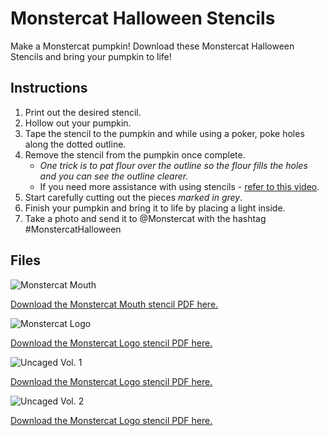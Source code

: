 # Monstercat Halloween Stencils

Make a Monstercat pumpkin! Download these Monstercat Halloween Stencils and bring your pumpkin to life!

## Instructions
1. Print out the desired stencil.
2. Hollow out your pumpkin.
3. Tape the stencil to the pumpkin and while using a poker, poke holes along the dotted outline.
4. Remove the stencil from the pumpkin once complete.
	* _One trick is to pat flour over the outline so the flour fills the holes and you can see the outline clearer._
	* If you need more assistance with using stencils - [refer to this video](https://www.youtube.com/watch?v=GtKPd59lst4).
5. Start carefully cutting out the pieces *marked in grey*.
6. Finish your pumpkin and bring it to life by placing a light inside.
7. Take a photo and send it to @Monstercat with the hashtag #MonstercatHalloween

## Files

![Monstercat Mouth](https://monstercat.com/halloween/mcat-pumpk-mouth.jpg)

[Download the Monstercat Mouth stencil PDF here.](https://monstercat.com/halloween/stencils/Monstercat-Halloween-Stencil-Mouth.pdf)


![Monstercat Logo](https://monstercat.com/halloween/mcat-pumpk-logo.jpg)

[Download the Monstercat Logo stencil PDF here.](https://monstercat.com/halloween/stencils/Monstercat-Halloween-Stencil-Logo.pdf)


![Uncaged Vol. 1](https://monstercat.com/halloween/mcat-pumpk-vol-1.jpg)

[Download the Monstercat Logo stencil PDF here.](https://monstercat.com/halloween/stencils/Monstercat-Halloween-Stencil-Uncaged-1.pdf)


![Uncaged Vol. 2](https://monstercat.com/halloween/mcat-pumpk-vol-2.jpg)

[Download the Monstercat Logo stencil PDF here.](https://monstercat.com/halloween/stencils/Monstercat-Halloween-Stencil-Uncaged-2.pdf)
